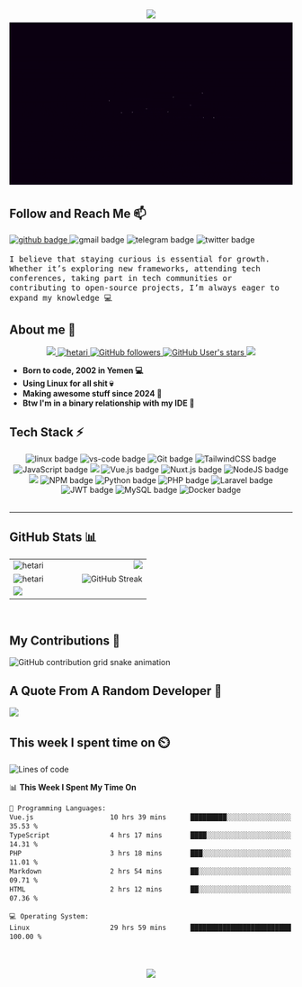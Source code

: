 <h1 align="center">
  <img src="https://user-images.githubusercontent.com/73097560/115834477-dbab4500-a447-11eb-908a-139a6edaec5c.gif">
  <img src="Hetari.gif">
</h1>

## Follow and Reach Me 📫

<a href="https://github.com/Hetari" target="_blank">
  <img src="https://img.shields.io/badge/GitHub-100000?style=for-the-badge&logo=github&logoColor=white" alt="github badge" />
</a>
<a href="mailto:hetari3all@gmail.com" target="_blank" style="text-decoration: none">
  <img src="https://img.shields.io/badge/Gmail-333333?style=for-the-badge&logo=gmail&logoColor=red" alt="gmail badge" />
</a>
<a href="https://t.me/e_1_e" target="_blank" style="text-decoration: none">
  <img src="https://img.shields.io/badge/Telegram-2CA5E0?style=for-the-badge&logo=telegram&logoColor=white" alt="telegram badge" />
</a>
<a href="https://twitter.com/4Hetari" target="_blank" style="text-decoration: none">
  <img src="https://img.shields.io/badge/Twitt...X-000?style=for-the-badge&logo=X&logoColor=fff" alt="twitter badge" />
</a>
<!--
<a href="" target="_blank">
   <img src="https://img.shields.io/badge/Portfolio-FF5722?style=for-the-badge&logo=todoist&logoColor=white" alt="portfolio badge" />
</a>
-->
<br /><br />
<samp>
    I believe that staying curious is essential for growth. Whether it’s exploring new frameworks, attending tech conferences, taking part in tech communities or contributing to open-source projects, I’m always eager to expand my knowledge 💻
</samp>

## About me :slightly_smiling_face:

<div align="center">
  <a href="https://en.wikipedia.org/wiki/Open_source"  target="_blank">
    <img src="https://img.shields.io/badge/Open%20Source-%E2%9D%A4-red?style=for-the-badge"/>
  </a>
  <a href="https://twitter.com/4Hetari"  target="_blank">
    <img src="https://komarev.com/ghpvc/?username=hetari&label=Profile%20hugs&style=for-the-badge&color=071A2C" alt="hetari" />
  </a>
  <a href="https://github.com/hetari" target="_blank">
    <img alt="GitHub followers" src="https://img.shields.io/github/followers/hetari?style=for-the-badge&logo=github&logoColor=white&color=071A2C">
  </a>
  <a href="https://github.com/hetari" target="_blank">
    <img alt="GitHub User's stars" src="https://img.shields.io/github/stars/hetari?style=for-the-badge&logo=github&logoColor=white&color=071A2C">
  </a>
  <a href="https://github.com/Hetari/Hetari/issues/1">
    <img src="https://img.shields.io/badge/Ask%20me-here-1abc9c.svg?style=for-the-badge" /> </a>
</div>

- **Born to code, 2002 in Yemen 💻**
- **Using Linux for all shit 💀**
- **Making awesome stuff since 2024 🚀**
- **Btw I'm in a binary relationship with my IDE 💓**
<!-- - **Hiding bad shit since 2024 👽** -->

## Tech Stack ⚡

<div align="center">
  <img src="https://img.shields.io/badge/Linux-FCC624?style=for-the-badge&logo=linux&logoColor=black" alt="linux badge">
  <img src="https://img.shields.io/badge/vscode-0078D4?style=for-the-badge&logo=visual%20studio%20code&logoColor=white" alt="vs-code badge">
  <img src="https://img.shields.io/badge/GIT-E44C30?style=for-the-badge&logo=git&logoColor=white" alt="Git badge">
  <img src="https://img.shields.io/badge/tailwindcss-0F172A?&logo=tailwindcss&style=for-the-badge" alt="TailwindCSS badge">
  <img src="https://shields.io/badge/JavaScript-F7DF1E?logo=JavaScript&logoColor=000&style=for-the-badge" alt="JavaScript badge">
  <img src="https://img.shields.io/badge/TypeScript-3178C6?logo=TypeScript&logoColor=FFF&style=for-the-badge" />
  <img src="https://img.shields.io/badge/vuejs-%2335495e.svg?style=for-the-badge&logo=vuedotjs&logoColor=%234FC08D" alt="Vue.js badge">
  <img src="https://img.shields.io/badge/Nuxt%20JS-00C58E?style=for-the-badge&logo=nuxt.js&logoColor=white" alt="Nuxt.js badge">
  <img src="https://img.shields.io/badge/node.js-6DA55F?style=for-the-badge&logo=node.js&logoColor=white" alt="NodeJS badge">
  <img src="https://img.shields.io/badge/Express.js-404D59?style=for-the-badge" />
  <img src="https://img.shields.io/badge/NPM-%23000000.svg?style=for-the-badge&logo=npm&logoColor=white" alt="NPM badge">
  <img src="https://img.shields.io/badge/Python-14354C?style=for-the-badge&logo=python&logoColor=white" alt="Python badge">
  <img src="https://img.shields.io/badge/PHP-777BB4?style=for-the-badge&logo=php&logoColor=white" alt="PHP badge">
  <img src="https://img.shields.io/badge/laravel-%23FF2D20.svg?style=for-the-badge&logo=laravel&logoColor=white" alt="Laravel badge">
  <img src="https://img.shields.io/badge/json%20web%20tokens-323330?style=for-the-badge&logo=json-web-tokens&logoColor=pink" alt="JWT badge">
  <img src="https://img.shields.io/badge/MySQL-005C84?style=for-the-badge&logo=mysql&logoColor=white" alt="MySQL badge">
  <img src="https://img.shields.io/badge/docker-%230db7ed.svg?style=for-the-badge&logo=docker&logoColor=white" alt="Docker badge">
<!-- 
https://img.shields.io/badge/Figma-F24E1E?style=for-the-badge&logo=figma&logoColor=white
https://img.shields.io/badge/Jest-323330?style=for-the-badge&logo=Jest&logoColor=white
https://img.shields.io/badge/sequelize-323330?style=for-the-badge&logo=sequelize&logoColor=blue
https://img.shields.io/badge/PostgreSQL-316192?style=for-the-badge&logo=postgresql&logoColor=white 
-->
</div>

<br />

---

## GitHub Stats 📊

<table align="center">
  <tr border="none">
    <td width="50%" align="left">
        <img src="https://github-readme-stats.vercel.app/api/top-langs/?username=Hetari&theme=dracula&border_radius=10&hide_border=true&count_private=true&layout=compact&size_weight=1&count_weight=1&hide=html" alt="hetari" />
    </td>
    <td width="50%" align="right">
      <img src="https://leetcard.jacoblin.cool/hetari?ext=heatmap&radius=20&cache=0"/>
    </td>
  </tr>

  <tr style="border: none;">
    <td width="50%" align="left" style="border: none;">
      <img src="https://github-readme-stats.vercel.app/api?username=Hetari&theme=dracula&border_radius=10&hide_border=true&count_private=true&show_icons=true" alt="hetari" />
    </td>
    <td width="50%" align="right" style="border: none;">
      <img src="https://github-readme-streak-stats.herokuapp.com?user=Hetari&border_radius=10&hide_border=true&theme=dracula" alt="GitHub Streak"/>
    </td>
  </tr>

  <tr style="border: none;">
    <td colspan="2" align="left" style="border: none;">
      <img src="https://github-profile-summary-cards.vercel.app/api/cards/profile-details?username=hetari&theme=dracula"/>
    </td>
  </tr>
</table>
<br />

## My Contributions 🐍

<picture>
  <source
    media="(prefers-color-scheme: dark)"
    srcset="https://raw.githubusercontent.com/hetari/hetari/output/github-contribution-grid-snake-dark.svg"
  />
  <source
    media="(prefers-color-scheme: light)"
    srcset="https://raw.githubusercontent.com/hetari/hetari/output/github-contribution-grid-snake.svg"
  />
  <img
    alt="GitHub contribution grid snake animation"
    src="https://raw.githubusercontent.com/hetari/hetari/output/github-contribution-grid-snake.svg"
  />
</picture>

<br />

## A Quote From A Random Developer 🧬

<div >
  <img src="https://quotes-github-readme.vercel.app/api?type=horizontal&theme=dracula"/>
</div>

## This week I spent time on ⏲️

<!--START_SECTION:waka-->
![Lines of code](https://img.shields.io/badge/From%20Hello%20World%20I%27ve%20Written-1.6%20million%20lines%20of%20code-blue)

📊 **This Week I Spent My Time On** 

```text
💬 Programming Languages: 
Vue.js                   10 hrs 39 mins      █████████░░░░░░░░░░░░░░░░   35.53 % 
TypeScript               4 hrs 17 mins       ████░░░░░░░░░░░░░░░░░░░░░   14.31 % 
PHP                      3 hrs 18 mins       ███░░░░░░░░░░░░░░░░░░░░░░   11.01 % 
Markdown                 2 hrs 54 mins       ██░░░░░░░░░░░░░░░░░░░░░░░   09.71 % 
HTML                     2 hrs 12 mins       ██░░░░░░░░░░░░░░░░░░░░░░░   07.36 % 

💻 Operating System: 
Linux                    29 hrs 59 mins      █████████████████████████   100.00 % 
```


<!--END_SECTION:waka-->

<h1 align="center">
  <img src="https://user-images.githubusercontent.com/73097560/115834477-dbab4500-a447-11eb-908a-139a6edaec5c.gif">
</h1>
